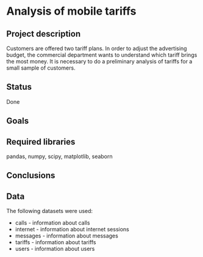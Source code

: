 # Аnalysis of mobile tariffs
## Project description
Customers are offered two tariff plans. In order to adjust the advertising budget, the commercial department wants to understand which tariff brings the most money. It is necessary to do a preliminary analysis of tariffs for a small sample of customers.
## Status
Done
## Goals

## Required libraries
pandas, numpy, scipy, matplotlib, seaborn
## Conclusions

## Data
The following datasets were used:

* calls - information about calls
* internet - information about internet sessions
* messages - information about messages
* tariffs - information about tariffs
* users - information about users
